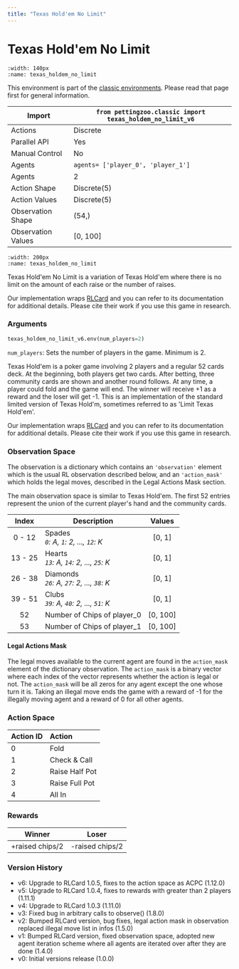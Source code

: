 ```yaml
---
title: "Texas Hold'em No Limit"
---
```


# Texas Hold'em No Limit

```{figure} classic_texas_holdem_no_limit.gif 
:width: 140px
:name: texas_holdem_no_limit
```

This environment is part of the <a href='..'>classic environments</a>. Please read that page first for general information.

| Import             | `from pettingzoo.classic import texas_holdem_no_limit_v6` |
|--------------------|-----------------------------------------------------------|
| Actions            | Discrete                                                  |
| Parallel API       | Yes                                                       |
| Manual Control     | No                                                        |
| Agents             | `agents= ['player_0', 'player_1']`                        |
| Agents             | 2                                                         |
| Action Shape       | Discrete(5)                                               |
| Action Values      | Discrete(5)                                               |
| Observation Shape  | (54,)                                                     |
| Observation Values | [0, 100]                                                  |

```{figure} ../../_static/img/aec/classic_texas_holdem_no_limit_aec.svg
:width: 200px
:name: texas_holdem_no_limit
```

Texas Hold'em No Limit is a variation of Texas Hold'em where there is no limit on the amount of each raise or the number of raises.

Our implementation wraps [RLCard](http://rlcard.org/games.html#no-limit-texas-hold-em) and you can refer to its documentation for additional details. Please cite their work if you use this game in research.

### Arguments

``` python
texas_holdem_no_limit_v6.env(num_players=2)
```

`num_players`: Sets the number of players in the game. Minimum is 2.


Texas Hold'em is a poker game involving 2 players and a regular 52 cards deck. At the beginning, both players get two cards. After betting, three community cards are shown and another round follows. At any time, a player could fold and the game will end. The winner will receive +1 as a reward and the loser will get -1. This is an implementation of the standard limited version of Texas Hold'm, sometimes referred to as 'Limit Texas Hold'em'.

Our implementation wraps [RLCard](http://rlcard.org/games.html#limit-texas-hold-em) and you can refer to its documentation for additional details. Please cite their work if you use this game in research.


### Observation Space

The observation is a dictionary which contains an `'observation'` element which is the usual RL observation described below, and an  `'action_mask'` which holds the legal moves, described in the Legal Actions Mask section.

The main observation space is similar to Texas Hold'em. The first 52 entries represent the union of the current player's hand and the community cards.

|  Index  | Description                                  |  Values  |
|:-------:|----------------------------------------------|:--------:|
|  0 - 12 | Spades<br>_`0`: A, `1`: 2, ..., `12`: K_     |  [0, 1]  |
| 13 - 25 | Hearts<br>_`13`: A, `14`: 2, ..., `25`: K_   |  [0, 1]  |
| 26 - 38 | Diamonds<br>_`26`: A, `27`: 2, ..., `38`: K_ |  [0, 1]  |
| 39 - 51 | Clubs<br>_`39`: A, `40`: 2, ..., `51`: K_    |  [0, 1]  |
|    52   | Number of Chips of player_0                  | [0, 100] |
|    53   | Number of Chips of player_1                  | [0, 100] |

#### Legal Actions Mask

The legal moves available to the current agent are found in the `action_mask` element of the dictionary observation. The `action_mask` is a binary vector where each index of the vector represents whether the action is legal or not. The `action_mask` will be all zeros for any agent except the one whose turn it is. Taking an illegal move ends the game with a reward of -1 for the illegally moving agent and a reward of 0 for all other agents.

### Action Space

| Action ID   |     Action         |
| ----------- | :----------------- |
| 0           | Fold               |
| 1           | Check & Call       |
| 2           | Raise Half Pot     |
| 3           | Raise Full Pot     |
| 4           | All In             |

### Rewards

| Winner          | Loser           |
| :-------------: | :-------------: |
| +raised chips/2 | -raised chips/2 |

### Version History

* v6: Upgrade to RLCard 1.0.5, fixes to the action space as ACPC (1.12.0)
* v5: Upgrade to RLCard 1.0.4, fixes to rewards with greater than 2 players (1.11.1)
* v4: Upgrade to RLCard 1.0.3 (1.11.0)
* v3: Fixed bug in arbitrary calls to observe() (1.8.0)
* v2: Bumped RLCard version, bug fixes, legal action mask in observation replaced illegal move list in infos (1.5.0)
* v1: Bumped RLCard version, fixed observation space, adopted new agent iteration scheme where all agents are iterated over after they are done (1.4.0)
* v0: Initial versions release (1.0.0)
</div>
